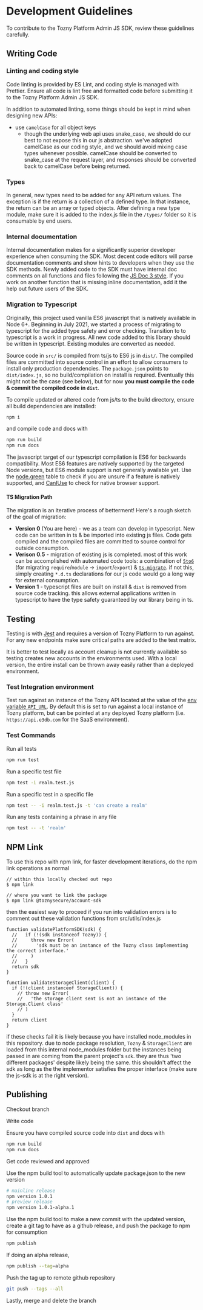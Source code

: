 # Development Guidelines

To contribute to the Tozny Platform Admin JS SDK, review these guidelines carefully.

## Writing Code

### Linting and coding style

Code linting is provided by ES Lint, and coding style is managed with Prettier. Ensure all code is lint free and formatted code before submitting it to the Tozny Platform Admin JS SDK.

In addition to automated linting, some things should be kept in mind when designing new APIs:

- use `camelCase` for all object keys
  - though the underlying web api uses snake_case, we should do our best to not expose this in our js abstraction. we've adopted camelCase as our coding style, and we should avoid mixing case types whenever possible. camelCase should be converted to snake_case at the request layer, and responses should be converted back to camelCase before being returned.

### Types

In general, new types need to be added for any API return values. The exception is if the return is a collection of a defined type. In that instance, the return can be an array or typed objects. After defining a new type module, make sure it is added to the index.js file in the `/types/` folder so it is consumable by end users.

### Internal documentation

Internal documentation makes for a significantly superior developer experience when consuming the SDK. Most decent code editors will parse documentation comments and show hints to developers when they use the SDK methods. Newly added code to the SDK must have internal doc comments on all functions and files following the [JS Doc 3 style](https://devdocs.io/jsdoc/). If you work on another function that is missing inline documentation, add it the help out future users of the SDK.

### Migration to Typescript

Originally, this project used vanilla ES6 javascript that is natively available in Node 6+. Beginning in July 2021, we started a process of migrating to typescript for the added type safety and error checking. Transition to to typescript is a work in progress. All new code added to this library should be written in typescript. Existing modules are converted as needed.

Source code in `src/` is compiled from ts/js to ES6 js in `dist/`. The compiled files are committed into source control in an effort to allow consumers to install only production dependencies. The `package.json` points to `dist/index.js`, so no build/compilation on install is required. Eventually this might not be the case (see below), but for now **you must compile the code & commit the compiled code in `dist`**.

To compile updated or altered code from js/ts to the build directory, ensure all build dependencies are installed:

```sh
npm i
```

and compile code and docs with

```sh
npm run build
npm run docs
```

The javascript target of our typescript compilation is ES6 for backwards compatibility. Most ES6 features are natively supported by the targeted Node versions, but ES6 module support is not generally available yet. Use the [node.green](https://node.green/) table to check if you are unsure if a feature is natively supported, and [CanIUse](https://caniuse.com/) to check for native browser support.

#### TS Migration Path

The migration is an iterative process of betterment! Here's a rough sketch of the goal of migration:

- **Version 0** (You are here) - we as a team can develop in typescript. New code can be written in ts & be imported into existing js files. Code gets compiled and the compiled files are committed to source control for outside consumption.
- **Verison 0.5** - migration of existing js is completed. most of this work can be accomplished with automated code tools: a combination of [`5to6`](https://github.com/5to6/5to6-codemod) (for migrating `require`/`module` -> `import`/`export`) & [`ts-migrate`](https://github.com/airbnb/ts-migrate). if not this, simply creating `*.d.ts` declarations for our js code would go a long way for external consumption.
- **Version 1** - typescript files are built on install & `dist` is removed from source code tracking. this allows external applications written in typescript to have the type safety guaranteed by our library being in ts.

## Testing

Testing is with [Jest](https://jestjs.io/) and requires a version of Tozny Platform to run against. For any new endpoints make sure critical paths are added to the test matrix.

It is better to test locally as account cleanup is not currently available so testing creates new accounts in the environments used. With a local version, the entire install can be thrown away easily rather than a deployed environment.

### Test Integration environment

Test run against an instance of the Tozny API located at the value of the [env variable `API_URL`](./.env). By default this is set to run against a local instance of Tozny platform, but can be pointed at any deployed Tozny platform (i.e. `https://api.e3db.com` for the SaaS environment).

### Test Commands

Run all tests

```bash
npm run test
```

Run a specific test file

```bash
npm test -i realm.test.js
```

Run a specific test in a specific file

```bash
npm test -- -i realm.test.js -t 'can create a realm'
```

Run any tests containing a phrase in any file

```bash
npm test -- -t 'realm'
```

## NPM Link

To use this repo with npm link, for faster development iterations, do the npm link operations as normal

```
// within this locally checked out repo
$ npm link

// where you want to link the package
$ npm link @toznysecure/account-sdk
```

then the easiest way to proceed if you run into validation errors is to comment out these validation functions from src/utils/index.js

```
function validatePlatformSDK(sdk) {
  //   if (!(sdk instanceof Tozny)) {
  //     throw new Error(
  //       'sdk must be an instance of the Tozny class implementing the correct interface.'
  //     )
  //   }
  return sdk
}

function validateStorageClient(client) {
  if (!(client instanceof StorageClient)) {
    // throw new Error(
    //   'the storage client sent is not an instance of the Storage.Client class'
    // )
  }
  return client
}
```

if these checks fail it is likely because you have installed node_modules in this repository. due to node package resolution, `Tozny` & `StorageClient` are loaded from this internal node_modules folder but the instances being passed in are coming from the parent project's `sdk`. they are thus 'two different packages' despite likely being the same. this shouldn't affect the sdk as long as the the implementor satisfies the proper interface (make sure the js-sdk is at the right version).

## Publishing

Checkout branch

Write code

Ensure you have compiled source code into `dist` and docs with

```bash
npm run build
npm run docs
```

Get code reviewed and approved

Use the npm build tool to automatically update package.json to the new version

```bash
# mainline release
npm version 1.0.1
# preview release
npm version 1.0.1-alpha.1
```

Use the npm build tool to make a new commit with the updated version, create a git tag to have as a github release, and push the package to npm for consumption

```bash
npm publish
```

If doing an alpha release,

```bash
npm publish --tag=alpha
```

Push the tag up to remote github repository

```bash
git push --tags --all
```

Lastly, merge and delete the branch
